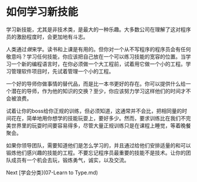 # 如何学习新技能

学习新技能，尤其是非技术类，是最大的一种乐趣。大多数公司在理解了这对程序员的激励程度时，会更加地有斗志。

人类通过*做*来学。读书和上课是有用的。但你对一个从不写程序的程序员会有任何敬意吗？学习任何技能，你应该把自己放在一个可以练习技能的宽容的位置。当学习一个新的编程语言时，在你必须做一个大工程前，试着用它做一个小的工程。学习管理软件项目时，先试着管理一个小的工程。

一个好的导师你做事情的替代品，而是比一本书更好的存在。你可以提供什么给一个潜在的导师，作为他的知识的交换？至少，你应该努力学习这样他们的时间才不会被浪费。

试着让你的boss给你正规的训练，但必须知道，这通常并不会比，把相同量的时间花在，简单地用你想学的技能玩耍上，要好多少。然而，要求训练比在我们不完美世界里的玩耍时间要容易得多，尽管大量正规训练只是在课程上睡觉，等着晚餐聚会。

如果你领导团队，需要知道他们是怎么学习的，并且通过给他们安排适量的和可以锻炼他们感兴趣的技能的工程。不要忘记程序员最重要的技能不是技术。让你的团队成员有一个机会去玩，锻炼勇气，诚实，以及交流。

Next [学会分类](07-Learn to Type.md)
